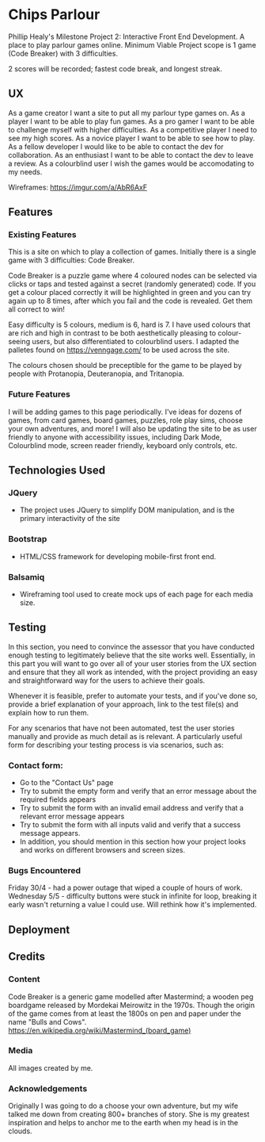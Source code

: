 # Chips Parlour
Phillip Healy's Milestone Project 2: Interactive Front End Development. A place to play parlour games online. 
Minimum Viable Project scope is 1 game (Code Breaker) with 3 difficulties.

2 scores will be recorded; fastest code break, and longest streak.

## UX

As a game creator I want a site to put all my parlour type games on.
As a player I want to be able to play fun games.
As a pro gamer I want to be able to challenge myself with higher difficulties.
As a competitive player I need to see my high scores.
As a novice player I want to be able to see how to play.
As a fellow developer I would like to be able to contact the dev for collaboration.
As an enthusiast I want to be able to contact the dev to leave a review.
As a colourblind user I wish the games would be accomodating to my needs.


Wireframes: https://imgur.com/a/AbR6AxF

## Features

### Existing Features

This is a site on which to play a collection of games. Initially there is a single game with 3 difficulties: Code Breaker.

Code Breaker is a puzzle game where 4 coloured nodes can be selected via clicks or taps and tested against a secret (randomly generated) code. If you get a colour placed correctly 
it will be highlighted in green and you can try again up to 8 times, after which you fail and the code is revealed. Get them all correct to win!

Easy difficulty is 5 colours, medium is 6, hard is 7.
I have used colours that are rich and high in contrast to be both aesthetically pleasing to colour-seeing users, 
but also differentiated to colourblind users.
I adapted the palletes found on https://venngage.com/ to be used across the site. 

The colours chosen should be preceptible for the game to be played by people with Protanopia, Deuteranopia, and Tritanopia.

### Future Features
I will be adding games to this page periodically. I've ideas for dozens of games, from card games, 
board games, puzzles, role play sims, choose your own adventures, and more!
I will also be updating the site to be as user friendly to anyone with accessibility issues, including Dark Mode, 
Colourblind mode, screen reader friendly, keyboard only controls, etc.

## Technologies Used

### JQuery
- The project uses JQuery to simplify DOM manipulation, and is the primary interactivity of the site

### Bootstrap
- HTML/CSS framework for developing mobile-first front end.

### Balsamiq
- Wireframing tool used to create mock ups of each page for each media size.


## Testing
In this section, you need to convince the assessor that you have conducted enough testing to legitimately believe that the site works well. Essentially, in this part you will want to go over all of your user stories from the UX section and ensure that they all work as intended, with the project providing an easy and straightforward way for the users to achieve their goals.

Whenever it is feasible, prefer to automate your tests, and if you've done so, provide a brief explanation of your approach, link to the test file(s) and explain how to run them.

For any scenarios that have not been automated, test the user stories manually and provide as much detail as is relevant. A particularly useful form for describing your testing process is via scenarios, such as:

### Contact form:
- Go to the "Contact Us" page
- Try to submit the empty form and verify that an error message about the required fields appears
- Try to submit the form with an invalid email address and verify that a relevant error message appears
- Try to submit the form with all inputs valid and verify that a success message appears.
- In addition, you should mention in this section how your project looks and works on different browsers and screen sizes.

### Bugs Encountered
Friday 30/4 - had a power outage that wiped a couple of hours of work.
Wednesday 5/5 - difficulty buttons were stuck in infinite for loop, breaking it early wasn't returning a value I could use. Will rethink how it's implemented.

## Deployment


## Credits
### Content
Code Breaker is a generic game modelled after Mastermind; a wooden peg boardgame released by Mordekai Meirowitz in the 1970s. 
Though the origin of the game comes from at least the 1800s on pen and  paper under the name "Bulls and Cows".
https://en.wikipedia.org/wiki/Mastermind_(board_game)

### Media
All images created by me.

### Acknowledgements
Originally I was going to do a choose your own adventure, but my wife talked me down from creating 800+ branches of story.
She is my greatest inspiration and helps to anchor me to the earth when my head is in the clouds.